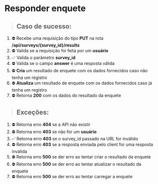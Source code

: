 # Responder enquete

> ## Caso de sucesso:

1. ⛔️ Recebe uma requisição do tipo **PUT** na rota **/api/surveys/{survey_id}/results**
1. ⛔️ Valida se a requisição foi feita por um **usuário**
1. ✅ Valida o parâmetro **survey_id**
1. ⛔️ Valida se o campo **answer** é uma resposta válida
1. ⛔️ **Cria** um resultado de enquete com os dados fornecidos caso não tenha um registro
1. ⛔️ **Atualiza** um resultado de enquete com os dados fornecidos caso já tenha um registro
1. ⛔️ Retorna **200** com os dados do resultado da enquete

> ## Exceções:

1. ⛔️ Retorna erro **404** se a API não existir
1. ⛔️ Retorna erro **403** se não for um **usuário**
1. ✅ Retorna erro **403** se o survey_id passado na URL for inválido
1. ⛔️ Retorna erro **403** se a resposta enviada pelo client for uma resposta inválida
1. ⛔️ Retorna erro **500** se der erro ao tentar criar o resultado da enquete
1. ⛔️ Retorna erro **500** se der erro ao tentar atualizar o resultado da enquete
1. ⛔️ Retorna erro **500** se der erro ao tentar carregar a enquete
